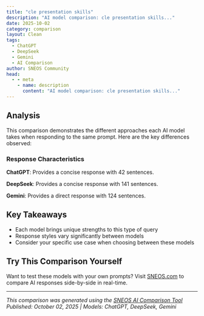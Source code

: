 ```yaml
---
title: "cle presentation skills"
description: "AI model comparison: cle presentation skills..."
date: 2025-10-02
category: comparison
layout: Clean
tags:
  - ChatGPT
  - DeepSeek
  - Gemini
  - AI Comparison
author: SNEOS Community
head:
  - - meta
    - name: description
      content: "AI model comparison: cle presentation skills..."
---
```


<ChatComparison
  title="cle presentation skills"
  prompt="cle presentation skills"
  :responses='{"ChatGPT": "Certainly! Here are some clear and effective presentation skills tips to help you deliver a great presentation:\n\n### 1. **Know Your Audience**\n- Understand who your audience is and what they expect.\n- Tailor your content and tone accordingly.\n\n### 2. **Organize Your Content**\n- Start with a strong opening to grab attention.\n- Clearly structure your presentation: Introduction, Body, Conclusion.\n- Use logical flow and transitions between points.\n\n### 3. **Keep it Simple and Clear**\n- Use simple language, avoid jargon.\n- Stick to key points to avoid overwhelming your audience.\n- Use bullet points or short sentences on slides.\n\n### 4. **Use Visual Aids Effectively**\n- Use slides, charts, and images to reinforce your message.\n- Avoid cluttered slides; keep them clean and readable.\n- Use fonts and colors that are easy on the eyes.\n\n### 5. **Practice Delivery**\n- Rehearse multiple times to build confidence.\n- Time your presentation to fit within the allotted time.\n- Practice in front of a friend or record yourself for feedback.\n\n### 6. **Engage Your Audience**\n- Ask questions or invite participation.\n- Use eye contact to connect with your audience.\n- Be enthusiastic and show passion for your topic.\n\n### 7. **Manage Nervousness**\n- Take deep breaths before starting.\n- Focus on your message rather than yourself.\n- Remember that the audience wants you to succeed.\n\n### 8. **Use Body Language**\n- Stand confidently with good posture.\n- Use hand gestures to emphasize points.\n- Avoid distracting movements.\n\n### 9. **Handle Questions Well**\n- Listen carefully to questions.\n- Answer clearly and concisely.\n- If you don\u2019t know the answer, say so honestly and offer to follow up.\n\n### 10. **Use Technology Confidently**\n- Test your equipment beforehand.\n- Have backups of your presentation.\n- Be prepared to present without slides if needed.\n\n---\n\nIf you\u0027d like, I can also help you prepare a presentation outline or create sample slides. Just let me know!", "DeepSeek": "Of course! Excellent presentation skills are a superpower. They allow you to inform, persuade, inspire, and lead effectively.\n\nHere is a comprehensive guide to elevating your presentation skills, broken down into three key phases: **Preparation, Delivery, and Practice.**\n\n---\n\n### Phase 1: Preparation \u0026 Content Creation (The Foundation)\n\nThis is the most critical phase. A well-prepared presentation almost delivers itself.\n\n**1. Know Your Audience:**\n* **Who are they?** Experts, novices, managers, clients?\n* **What do they already know?** Don\u0027t waste time on basic info or talk over their heads.\n* **What do they *need* to know?** What is their key takeaway?\n* **What\u0027s in it for them?** (WIIFT) Why should they care? Frame your message to answer this.\n\n**2. Define a Clear Objective:**\n* Start with this sentence: \u0022**By the end of my presentation, my audience will...**\u0022\n * *\u0022...be able to use three new features of our software.\u0022*\n * *\u0022...agree to fund my project.\u0022*\n * *\u0022...understand the new company policy and its benefits.\u0022*\n* Every part of your presentation should serve this single objective.\n\n**3. Craft a Compelling Narrative:**\n* **Don\u0027t just present data; tell a story.** Humans are wired for stories.\n* **Use a simple structure:**\n * **The Hook (Opening):** Start with a surprising statistic, a short story, a provocative question, or a powerful quote. Grab their attention in the first 60 seconds.\n * **The Journey (Body):** This is the meat of your presentation. Organize your key points logically (e.g., Problem -\u003E Solution, Past -\u003E Present -\u003E Future).\n * **The Destination (Closing):** Summarize your key points clearly. End with a strong call to action\u2014what you want the audience to *do* or *think* after your talk. **Never end with \u0022That\u0027s it...\u0022 or \u0022So, yeah...\u0022**\n\n**4. Design Simple, Powerful Slides:**\n* **Less is more.** Use the \u0022**1-1-1 Rule**\u0022 as a guideline: One main idea per slide, one powerful image, one clear headline.\n* **Visuals over text.** Use high-quality images, graphs, and charts. Avoid long paragraphs. Your slides are your visual aid, *not your script*.\n* **Consistency is key.** Use the same font, color scheme, and layout throughout for a professional look.\n* **Large, readable text.** If people in the back can\u0027t read it, the text is too small.\n\n---\n\n### Phase 2: Delivery \u0026 Presence (The Performance)\n\nThis is where you connect with your audience and bring your preparation to life.\n\n**1. Manage Your Nerves:**\n* **It\u0027s normal!** Even pros get nervous. The goal is to manage it, not eliminate it.\n* **Reframe the energy.** Tell yourself you\u0027re not nervous, you\u0027re \u0022excited.\u0022\n* **Breathe.** Take slow, deep breaths before you start and during pauses.\n* **Practice, practice, practice.** Familiarity breeds confidence.\n\n**2. Master Your Body Language:**\n* **Posture:** Stand tall, with your shoulders back. It projects confidence.\n* **Eye Contact:** Connect with individuals, not the wall or your slides. Hold eye contact for 3-5 seconds with different people across the room.\n* **Gestures:** Use natural hand gestures to emphasize points. Avoid fidgeting, putting hands in pockets, or crossing your arms.\n* **Movement:** Move with purpose. Don\u0027t pace nervously, but use the stage. A step forward can emphasize a key point.\n\n**3. Use Your Voice as a Tool:**\n* **Volume:** Speak loudly enough to be heard clearly by everyone.\n* **Pace:** Vary your speed. Slow down for important points. Use pauses for dramatic effect and to let key ideas sink in.\n* **Tone:** Modulate your tone to show passion and avoid a boring monotone.\n* **Avoid Fillers:** Minimize \u0022um,\u0022 \u0022ah,\u0022 \u0022like,\u0022 and \u0022you know.\u0022 A silent pause is far more powerful.\n\n**4. Engage with the Audience:**\n* **Ask questions.** Rhetorical or direct. \u0022How many of you have experienced...?\u0022\n* **Tell relatable stories.** Make it personal and human.\n* **Use humor appropriately.** A light, relevant joke can break the ice.\n* **Read the room.** Are people engaged? Confused? Adjust your energy and pace accordingly.\n\n---\n\n### Phase 3: Practice \u0026 Logistics (The Polish)\n\n**1. Rehearse, But Don\u0027t Memorize:**\n* Know your key points and the flow of your story, but don\u0027t sound like a robot reading a script.\n* **Practice out loud.** Practice standing up, using your slides and gestures.\n* **Time yourself.** Ensure you are within your allotted time, leaving room for Q\u0026A.\n* **Record yourself.** Watch the recording to catch filler words, awkward pauses, or distracting mannerisms.\n\n**2. Handle the Q\u0026A Session with Confidence:**\n* **Prepare for likely questions.** Have a few backup slides for deep-dive topics.\n* **Listen to the entire question** before answering.\n* **Repeat the question** for the benefit of the whole audience.\n* **If you don\u0027t know an answer, it\u0027s okay.** Say, \u0022That\u0027s a great question. I don\u0027t have that data with me, but I will find out and get back to you.\u0022 **Then, actually follow up.**\n\n**3. Master the Technology \u0026 Environment:**\n* **Arrive early.** Test your equipment, microphone, clicker, and internet connection.\n* **Have a backup.** Have your presentation saved on a USB drive and in the cloud (e.g., Google Drive, Dropbox).\n* **Check the room setup.** Familiarize yourself with the space.\n\n---\n\n### Quick Checklist for Any Presentation:\n\n* [ ] **Is my core message crystal clear?**\n* [ ] **Do I have a strong opening and a powerful closing?**\n* [ ] **Are my slides visual, not textual?**\n* [ ] **Have I practiced out loud multiple times?**\n* [ ] **Am I using confident body language and vocal variety?**\n* [ ] **Am I prepared for questions?**\n\n**Final Pro-Tip:** **Be authentic.** The best presentations feel like a conversation. Let your own personality and passion for the topic shine through. People may forget your exact words, but they will remember how you made them feel.", "Gemini": "Okay, let\u0027s break down excellent presentation skills. To give a \u0022CLE\u0022 presentation (Clear, Logical, Engaging), you need to focus on several key areas. Here\u0027s a detailed breakdown:\n\n**I. Planning and Preparation (The Foundation)**\n\n* **A. Define Your Purpose and Audience:**\n * **Purpose:** What do you want the audience to *know*, *feel*, and *do* after your presentation? (Knowledge/Attitude/Behavior). Be crystal clear on your primary objective. Is it to inform, persuade, inspire, entertain, or a combination?\n * **Audience:** Who are you talking to? What\u0027s their background, level of knowledge, interests, and potential biases? Tailor your language, examples, and level of detail to them. Conduct audience research if possible. What are their needs and pain points that your presentation can address?\n\n* **B. Structure Your Content Logically:**\n * **Introduction (Grab Attention \u0026 Set the Stage):**\n * **Hook:** Start with something compelling: a question, a statistic, a short story, a surprising fact, a visual.\n * **Credibility:** Briefly establish why you\u0027re qualified to speak on this topic.\n * **Relevance:** Explain why the topic is important to the audience.\n * **Roadmap/Preview:** Tell them what you\u0027re going to cover. This helps them follow your logic. \u0022Today, I\u0027ll be discussing X, Y, and Z. First, we\u0027ll look at X...\u0022\n * **Body (Develop Your Key Points):**\n * **Main Points:** Focus on 3-5 key points. More than that, and the audience will likely get lost.\n * **Supporting Evidence:** Back up each point with facts, statistics, examples, anecdotes, case studies, visuals, expert opinions, and/or analogies. The more credible your supporting evidence, the more persuasive you\u0027ll be.\n * **Logical Flow:** Use transitions to connect your points smoothly. Signal words and phrases like \u0022Therefore,\u0022 \u0022However,\u0022 \u0022In addition,\u0022 \u0022On the other hand,\u0022 and \u0022Let\u0027s move on to...\u0022 help the audience follow your train of thought. Consider using a storytelling approach to connect your points.\n * **Conclusion (Summarize \u0026 Call to Action):**\n * **Summary:** Briefly recap your main points.\n * **Reinforce Key Message:** Restate your main idea in a memorable way.\n * **Call to Action (CTA):** What do you want the audience to *do* after your presentation? Be specific. Examples: \u0022Visit our website,\u0022 \u0022Sign up for a free trial,\u0022 \u0022Implement this strategy,\u0022 \u0022Contact me for more information.\u0022\n * **Concluding Thought:** End with a powerful statement, a question to ponder, or a lasting image.\n\n* **C. Create Visual Aids (Slides, Props, etc.):**\n * **Purpose:** Visuals should enhance, not distract from, your message.\n * **Simplicity:** Less is more. Use a clean, uncluttered design.\n * **Clarity:** Use large, readable fonts (at least 24-28pt for headings, 18-20pt for body text). Ensure good contrast between text and background.\n * **Visuals:** Use high-quality images, charts, graphs, and videos that are relevant to your content. Avoid clip art. Cite your sources.\n * **Consistency:** Maintain a consistent design throughout your slides (fonts, colors, layout).\n * **Rule of Thumb:** Use the 6x6 rule: No more than 6 lines of text per slide, no more than 6 words per line.\n * **Avoid Reading Slides:** Slides are for visual support, not for you to read verbatim. Use them as prompts.\n\n* **D. Practice, Practice, Practice!**\n * **Rehearse Aloud:** Practice your presentation multiple times, out loud, with your visual aids.\n * **Time Yourself:** Ensure you stay within your allotted time. Practice shortening or lengthening sections as needed.\n * **Record Yourself:** Watch and listen to your recording to identify areas for improvement (pacing, filler words, body language).\n * **Practice with a Friend/Colleague:** Get feedback on your content, delivery, and visual aids.\n * **Visualize Success:** Imagine yourself delivering a confident and engaging presentation.\n\n**II. Delivery Skills (The Execution)**\n\n* **A. Establish a Strong Presence:**\n * **Posture:** Stand tall, with your shoulders back and your head up.\n * **Eye Contact:** Connect with your audience by making eye contact with different individuals throughout the room. Don\u0027t just look at one person or one side of the room.\n * **Gestures:** Use natural and purposeful hand gestures to emphasize your points. Avoid distracting habits like fidgeting or crossing your arms.\n * **Movement:** Move around the stage purposefully, but avoid pacing back and forth. Use movement to signal transitions between topics.\n * **Enthusiasm:** Show your passion for the topic. Your energy will be contagious.\n\n* **B. Communicate Clearly and Effectively:**\n * **Voice:**\n * **Volume:** Speak loud enough for everyone to hear you, but avoid shouting.\n * **Pace:** Speak at a moderate pace. Avoid speaking too quickly or too slowly.\n * **Articulation:** Enunciate clearly so that your words are easily understood.\n * **Inflection:** Vary your tone of voice to keep the audience engaged and to emphasize key points. Avoid monotone delivery.\n * **Pauses:** Use pauses strategically to create emphasis and allow the audience to process information.\n * **Language:**\n * **Clarity:** Use simple, clear language that your audience can understand. Avoid jargon or technical terms unless you are sure that your audience is familiar with them.\n * **Precision:** Choose your words carefully to convey your meaning accurately.\n * **Conciseness:** Get to the point quickly and avoid unnecessary details.\n * **Active Voice:** Use active voice to make your writing more direct and engaging. (e.g., \u0022I presented the data\u0022 instead of \u0022The data was presented by me.\u0022)\n * **Avoid Filler Words:** Minimize the use of \u0022um,\u0022 \u0022ah,\u0022 \u0022like,\u0022 and \u0022you know.\u0022 Pausing is better than filler words.\n\n* **C. Engage Your Audience:**\n * **Rhetorical Questions:** Ask questions to stimulate thought and make the audience feel involved.\n * **Polls and Surveys:** Use audience response systems (e.g., Mentimeter, Poll Everywhere) to gather real-time feedback.\n * **Interactive Exercises:** Include short activities or group discussions to break up the monotony and encourage participation.\n * **Stories and Anecdotes:** Share personal stories or anecdotes to illustrate your points and make your presentation more relatable.\n * **Humor:** Use humor appropriately to lighten the mood and make your presentation more memorable (but avoid offensive or inappropriate jokes).\n * **Eye Contact:** Make eye contact with audience members throughout the presentation.\n\n* **D. Handle Questions Effectively:**\n * **Listen Carefully:** Pay attention to the question being asked.\n * **Repeat the Question:** Repeat the question to ensure that everyone heard it and that you understood it correctly.\n * **Answer Clearly and Concisely:** Provide a clear and concise answer to the question.\n * **Be Honest:** If you don\u0027t know the answer, admit it and offer to find out the information later.\n * **Stay Calm and Respectful:** Maintain a calm and respectful demeanor, even if you are asked a difficult or challenging question.\n\n**III. Dealing with Nerves**\n\n* **Acknowledge and Accept:** It\u0027s normal to feel nervous. Don\u0027t try to eliminate your nerves entirely; instead, learn to manage them.\n* **Deep Breathing:** Practice deep breathing exercises to calm your nerves before and during the presentation.\n* **Positive Self-Talk:** Replace negative thoughts with positive affirmations. Tell yourself that you are prepared and capable.\n* **Focus on Your Audience:** Shift your focus from your own anxiety to the needs of your audience. Remember why you are giving the presentation and what you want them to gain from it.\n* **Practice Relaxation Techniques:** Use relaxation techniques such as meditation or progressive muscle relaxation.\n* **Arrive Early:** Give yourself plenty of time to set up and get comfortable with the presentation environment.\n\n**IV. Post-Presentation**\n\n* **Seek Feedback:** Ask for feedback from audience members, colleagues, or mentors.\n* **Reflect on Your Performance:** Take time to reflect on what went well and what could be improved.\n* **Document Lessons Learned:** Keep a record of your experiences and the lessons you learned from each presentation.\n\n**In summary, a CLE presentation requires:**\n\n* **Clarity:** A clear message, well-defined purpose, and understandable language.\n* **Logic:** A logical structure, strong supporting evidence, and smooth transitions.\n* **Engagement:** A captivating delivery, audience interaction, and memorable visuals.\n\nBy mastering these elements, you can deliver presentations that are informative, persuasive, and engaging, leaving a lasting impact on your audience. Good luck!\n"}' 
  published-date="02:32"
/>

## Analysis

This comparison demonstrates the different approaches each AI model takes when responding to the same prompt. Here are the key differences observed:

### Response Characteristics

**ChatGPT**: Provides a concise response with 42 sentences. 

**DeepSeek**: Provides a concise response with 141 sentences. 

**Gemini**: Provides a direct response with 124 sentences. 

## Key Takeaways

- Each model brings unique strengths to this type of query
- Response styles vary significantly between models
- Consider your specific use case when choosing between these models

## Try This Comparison Yourself

Want to test these models with your own prompts? Visit [SNEOS.com](https://sneos.com) to compare AI responses side-by-side in real-time.

---

*This comparison was generated using the [SNEOS AI Comparison Tool](https://sneos.com)*
*Published: October 02, 2025 | Models: ChatGPT, DeepSeek, Gemini*
